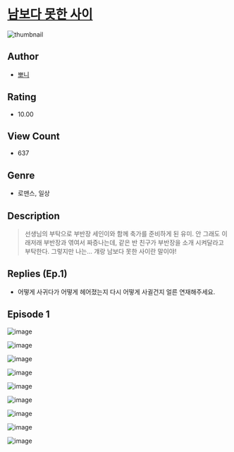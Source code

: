 # [남보다 못한 사이](https://comic.naver.com/challenge/list?titleId=809987)
![thumbnail](https://image-comic.pstatic.net/user_contents_data/challenge_comic/2023/05/23/279065/upload_7219659860163441205_480x623.jpeg)

## Author
- [뽀니](https://comic.naver.com/artistTitle?id=279065)

## Rating
- 10.00

## View Count
- 637

## Genre
- 로맨스, 일상

## Description
> 선생님의 부탁으로 부반장 세인이와 함께 축가를 준비하게 된 유미. 안 그래도 이래저래 부반장과 엮여서 짜증나는데, 같은 반 친구가 부반장을 소개 시켜달라고 부탁한다. 그렇지만 나는... 걔랑 남보다 못한 사이란 말이야!

## Replies (Ep.1)
- 어떻게 사귀다가 어떻게 헤어졌는지 다시 어떻게 사귈건지 얼른 연재해주세요.

## Episode 1
![image](https://image-comic.pstatic.net/user_contents_data/challenge_comic/2023/05/23/279065/upload_3545803389276795956.jpeg)

![image](https://image-comic.pstatic.net/user_contents_data/challenge_comic/2023/05/23/279065/upload_7377517659424829798.jpeg)

![image](https://image-comic.pstatic.net/user_contents_data/challenge_comic/2023/05/23/279065/upload_7219327605721359922.jpeg)

![image](https://image-comic.pstatic.net/user_contents_data/challenge_comic/2023/05/23/279065/upload_7306353929635377458.jpeg)

![image](https://image-comic.pstatic.net/user_contents_data/challenge_comic/2023/05/23/279065/upload_3991703525938049381.jpeg)

![image](https://image-comic.pstatic.net/user_contents_data/challenge_comic/2023/05/23/279065/upload_4049072739764547639.jpeg)

![image](https://image-comic.pstatic.net/user_contents_data/challenge_comic/2023/05/23/279065/upload_3616452314790114356.jpeg)

![image](https://image-comic.pstatic.net/user_contents_data/challenge_comic/2023/05/23/279065/upload_4120904916735637815.jpeg)

![image](https://image-comic.pstatic.net/user_contents_data/challenge_comic/2023/05/23/279065/upload_3833466417394836528.jpeg)
